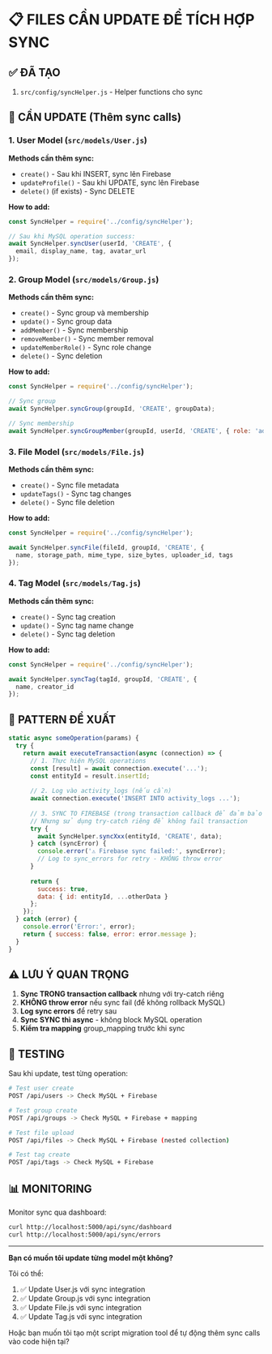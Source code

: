 # 📋 FILES CẦN UPDATE ĐỂ TÍCH HỢP SYNC

## ✅ ĐÃ TẠO
1. `src/config/syncHelper.js` - Helper functions cho sync

## 🔄 CẦN UPDATE (Thêm sync calls)

### 1. User Model (`src/models/User.js`)
**Methods cần thêm sync:**
- `create()` - Sau khi INSERT, sync lên Firebase
- `updateProfile()` - Sau khi UPDATE, sync lên Firebase  
- `delete()` (if exists) - Sync DELETE

**How to add:**
```javascript
const SyncHelper = require('../config/syncHelper');

// Sau khi MySQL operation success:
await SyncHelper.syncUser(userId, 'CREATE', {
  email, display_name, tag, avatar_url
});
```

### 2. Group Model (`src/models/Group.js`)
**Methods cần thêm sync:**
- `create()` - Sync group và membership
- `update()` - Sync group data
- `addMember()` - Sync membership
- `removeMember()` - Sync member removal
- `updateMemberRole()` - Sync role change
- `delete()` - Sync deletion

**How to add:**
```javascript
const SyncHelper = require('../config/syncHelper');

// Sync group
await SyncHelper.syncGroup(groupId, 'CREATE', groupData);

// Sync membership
await SyncHelper.syncGroupMember(groupId, userId, 'CREATE', { role: 'admin' });
```

### 3. File Model (`src/models/File.js`)
**Methods cần thêm sync:**
- `create()` - Sync file metadata
- `updateTags()` - Sync tag changes
- `delete()` - Sync file deletion

**How to add:**
```javascript
const SyncHelper = require('../config/syncHelper');

await SyncHelper.syncFile(fileId, groupId, 'CREATE', {
  name, storage_path, mime_type, size_bytes, uploader_id, tags
});
```

### 4. Tag Model (`src/models/Tag.js`)
**Methods cần thêm sync:**
- `create()` - Sync tag creation
- `update()` - Sync tag name change
- `delete()` - Sync tag deletion

**How to add:**
```javascript
const SyncHelper = require('../config/syncHelper');

await SyncHelper.syncTag(tagId, groupId, 'CREATE', {
  name, creator_id
});
```

## 🎯 PATTERN ĐỀ XUẤT

```javascript
static async someOperation(params) {
  try {
    return await executeTransaction(async (connection) => {
      // 1. Thực hiện MySQL operations
      const [result] = await connection.execute('...');
      const entityId = result.insertId;
      
      // 2. Log vào activity_logs (nếu cần)
      await connection.execute('INSERT INTO activity_logs ...');
      
      // 3. SYNC TO FIREBASE (trong transaction callback để đảm bảo MySQL success)
      // Nhưng sử dụng try-catch riêng để không fail transaction
      try {
        await SyncHelper.syncXxx(entityId, 'CREATE', data);
      } catch (syncError) {
        console.error('⚠️ Firebase sync failed:', syncError);
        // Log to sync_errors for retry - KHÔNG throw error
      }
      
      return {
        success: true,
        data: { id: entityId, ...otherData }
      };
    });
  } catch (error) {
    console.error('Error:', error);
    return { success: false, error: error.message };
  }
}
```

## ⚠️ LƯU Ý QUAN TRỌNG

1. **Sync TRONG transaction callback** nhưng với try-catch riêng
2. **KHÔNG throw error** nếu sync fail (để không rollback MySQL)
3. **Log sync errors** để retry sau
4. **Sync SYNC thì async** - không block MySQL operation
5. **Kiểm tra mapping** group_mapping trước khi sync

## 🧪 TESTING

Sau khi update, test từng operation:

```bash
# Test user create
POST /api/users -> Check MySQL + Firebase

# Test group create  
POST /api/groups -> Check MySQL + Firebase + mapping

# Test file upload
POST /api/files -> Check MySQL + Firebase (nested collection)

# Test tag create
POST /api/tags -> Check MySQL + Firebase
```

## 📊 MONITORING

Monitor sync qua dashboard:
```bash
curl http://localhost:5000/api/sync/dashboard
curl http://localhost:5000/api/sync/errors
```

---

**Bạn có muốn tôi update từng model một không?** 

Tôi có thể:
1. ✅ Update User.js với sync integration
2. ✅ Update Group.js với sync integration  
3. ✅ Update File.js với sync integration
4. ✅ Update Tag.js với sync integration

Hoặc bạn muốn tôi tạo một script migration tool để tự động thêm sync calls vào code hiện tại?
